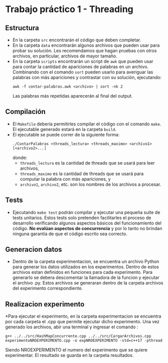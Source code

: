 # Trabajo práctico 1 - Threading

## Estructura
* En la carpeta `src` encontrarán el código que deben completar.
* En la carpeta `data` encontrarán algunos archivos que pueden usar para probar
  su solución. Les recomendamos que hagan pruebas con otros archivos, en
  particular, archivos de mayor tamaño.
* En la carpeta `scripts` encontrarán un script de `awk` que pueden usar para
  contar la cantidad de apariciones de palabras en un archivo. Combinando con
  el comando `sort` pueden usarlo para averiguar las palabras con más
  apariciones y contrastar con su solución, ejecutando:
  ```
  awk -f contar-palabras.awk <archivo> | sort -nk 2
  ```
  Las palabras más repetidas aparecerán al final del output.

## Compilación
* El `Makefile` debería permitirles compilar el código con el comando `make`.
  El ejecutable generado estará en la carpeta `build`.
* El ejecutable se puede correr de la siguiente forma:
  ```
  ./ContarPalabras <threads_lectura> <threads_maximo> <archivo1> [<archivo2>...]
  ```
  donde:
  * `threads_lectura` es la cantidad de threads que se usará para leer archivos,
  * `threads_maximo` es la cantidad de threads que se usará para computar
    la palabra con más apariciones, y
  * `archivo1`, `archivo2`, etc. son los nombres de los archivos a procesar.

## Tests
* Ejecutando `make test` podrán compilar y ejecutar una pequeña suite de tests
  unitarios. Estos tests solo pretenden facilitarles el proceso de desarrollo
  verificando algunos aspectos básicos del funcionamiento del código.
  **No evalúan aspectos de concurrencia** y por lo tanto no brindan ninguna
  garantía de que el código escrito sea correcto.

## Generacion datos
* Dentro de la carpeta experimentacion, se encuentra un archivo Python para generar los datos utilizados en los experimentos. Dentro de estos archivos estan definidos en funciones para cada experimento. Para generarlo se debera descomentar la llamadora de la funcion y ejecutar el archivo .py. Estos archivos se generaran dentro de la carpeta archivos del experimento correspondiente.
 
## Realizacion experimento
*Para ejecutar el experimento, en la carpeta experimentacion se encuentra por cada carpeta el .cpp que permite ejecutar dicho experimento. Una vez generado los archivos, abir una terminal y ingresar el comando : 

  ```
  g++ ../../src/HashMapConcurrente.cpp ../../src/CargarArchivos.cpp experimentoNROEXPERIMENTO.cpp -o expNROEXPERIMENTO -std=c++17 -pthread
  ```
Siendo NROEXPERIMENTO el numero del experimento que se quiere experimentar.
El resultado se guarda en la carpeta resultados.
  
